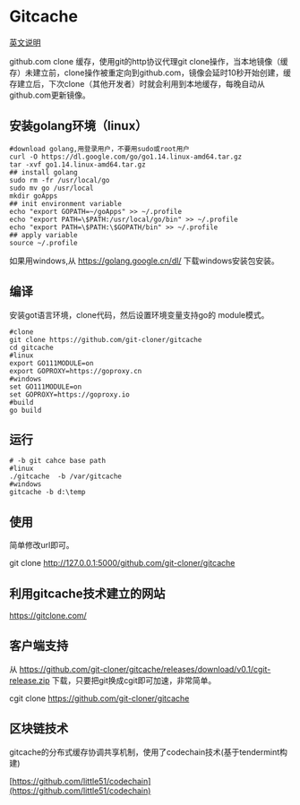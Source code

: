 # Gitcache
[英文说明](https://github.com/git-cloner/gitcache/blob/master/README.md)

github.com clone 缓存，使用git的http协议代理git clone操作，当本地镜像（缓存）未建立前，clone操作被重定向到github.com，镜像会延时10秒开始创建，缓存建立后，下次clone（其他开发者）时就会利用到本地缓存，每晚自动从github.com更新镜像。

## 安装golang环境（linux）

```shell
#download golang,用登录用户，不要用sudo或root用户
curl -O https://dl.google.com/go/go1.14.linux-amd64.tar.gz
tar -xvf go1.14.linux-amd64.tar.gz
## install golang
sudo rm -fr /usr/local/go
sudo mv go /usr/local
mkdir goApps
## init environment variable
echo "export GOPATH=~/goApps" >> ~/.profile
echo "export PATH=\$PATH:/usr/local/go/bin" >> ~/.profile
echo "export PATH=\$PATH:\$GOPATH/bin" >> ~/.profile
## apply variable
source ~/.profile
```

如果用windows,从 https://golang.google.cn/dl/ 下载windows安装包安装。

## 编译

安装got语言环境，clone代码，然后设置环境变量支持go的 module模式。

```shell
#clone
git clone https://github.com/git-cloner/gitcache
cd gitcache
#linux
export GO111MODULE=on
export GOPROXY=https://goproxy.cn
#windows
set GO111MODULE=on
set GOPROXY=https://goproxy.io
#build
go build
```

## 运行

```shell
# -b git cahce base path
#linux
./gitcache  -b /var/gitcache
#windows
gitcache -b d:\temp
```

 

## 使用

简单修改url即可。

git clone http://127.0.0.1:5000/github.com/git-cloner/gitcache

## 利用gitcache技术建立的网站

https://gitclone.com/ 

## 客户端支持

从  https://github.com/git-cloner/gitcache/releases/download/v0.1/cgit-release.zip 下载，只要把git换成cgit即可加速，非常简单。

cgit clone https://github.com/git-cloner/gitcache

## 区块链技术

gitcache的分布式缓存协调共享机制，使用了codechain技术(基于tendermint构建)

[https://github.com/little51/codechain](https://github.com/little51/codechain)